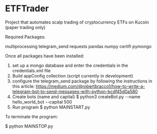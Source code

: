 # ETFTrader
Project that automates scalp trading of cryptocurrency ETFs on Kucoin (paper trading only)

Required Packages:

multiprocessing
telegram_send
requests
pandas
numpy
certifi
pymongo

Once all packages have been installed:
1) set up a mongo database and enter the credentials in the credentials.xml file
2) Build appConfig collection (script currently in development)
3) configure the telegram_send package by following the instructions in this article:
  https://medium.com/@robertbracco1/how-to-write-a-telegram-bot-to-send-messages-with-python-bcdf45d0a580
4) Create bots (name and capital)
  $ python3 createBot.py --name hello_world_bot --capital 500
5) Run program
  $ python MAINSTART.py
  
To terminate the program:

$ python MAINSTOP.py
